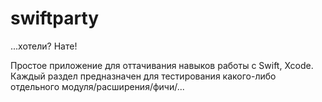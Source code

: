 # swiftparty
...хотели? Нате!

Простое приложение для оттачивания навыков работы с Swift, Xcode.<br>
Каждый раздел предназначен для тестирования какого-либо отдельного модуля/расширения/фичи/...
